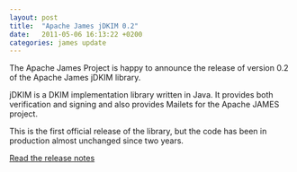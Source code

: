 ```yaml
---
layout: post
title:  "Apache James jDKIM 0.2"
date:   2011-05-06 16:13:22 +0200
categories: james update
---
```


The Apache James Project is happy to announce
the release of version 0.2 of the Apache James jDKIM library.

jDKIM is a DKIM implementation library written in Java. It provides
both verification and signing and also provides Mailets for the
Apache JAMES project.

This is the first official release of the library, but the code has
been in production almost unchanged since two years.

[Read the release notes][notes]

[notes]: https://issues.apache.org/jira/secure/ReleaseNote.jspa?projectId=12310990&amp;version=12314300




